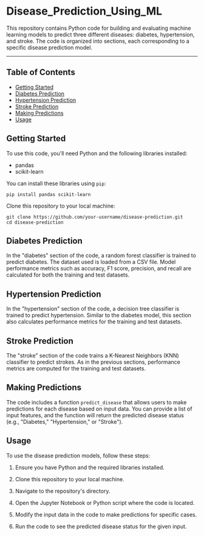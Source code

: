 # Disease_Prediction_Using_ML
This repository contains Python code for building and evaluating machine learning models to predict three different diseases: diabetes, hypertension, and stroke. The code is organized into sections, each corresponding to a specific disease prediction model. 


---


## Table of Contents

- [Getting Started](#getting-started)
- [Diabetes Prediction](#diabetes-prediction)
- [Hypertension Prediction](#hypertension-prediction)
- [Stroke Prediction](#stroke-prediction)
- [Making Predictions](#making-predictions)
- [Usage](#usage)

## Getting Started

To use this code, you'll need Python and the following libraries installed:

- pandas
- scikit-learn

You can install these libraries using `pip`:

```
pip install pandas scikit-learn
```

Clone this repository to your local machine:

```
git clone https://github.com/your-username/disease-prediction.git
cd disease-prediction
```

## Diabetes Prediction

In the "diabetes" section of the code, a random forest classifier is trained to predict diabetes. The dataset used is loaded from a CSV file. Model performance metrics such as accuracy, F1 score, precision, and recall are calculated for both the training and test datasets.

## Hypertension Prediction

In the "hypertension" section of the code, a decision tree classifier is trained to predict hypertension. Similar to the diabetes model, this section also calculates performance metrics for the training and test datasets.

## Stroke Prediction

The "stroke" section of the code trains a K-Nearest Neighbors (KNN) classifier to predict strokes. As in the previous sections, performance metrics are computed for the training and test datasets.

## Making Predictions

The code includes a function `predict_disease` that allows users to make predictions for each disease based on input data. You can provide a list of input features, and the function will return the predicted disease status (e.g., "Diabetes," "Hypertension," or "Stroke").

## Usage

To use the disease prediction models, follow these steps:

1. Ensure you have Python and the required libraries installed.

2. Clone this repository to your local machine.

3. Navigate to the repository's directory.

4. Open the Jupyter Notebook or Python script where the code is located.

5. Modify the input data in the code to make predictions for specific cases.

6. Run the code to see the predicted disease status for the given input.


